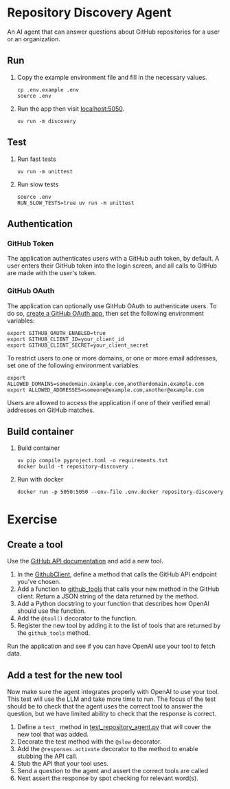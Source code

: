 # Repository Discovery Agent

An AI agent that can answer questions about GitHub repositories for a user or an organization.

## Run

1.  Copy the example environment file and fill in the necessary values.
    ```shell
    cp .env.example .env 
    source .env
    ```

1.  Run the app then visit [localhost:5050](http://localhost:5050).
    ```shell
    uv run -m discovery

## Test

1.  Run fast tests
    ```shell
    uv run -m unittest
    ```

1.  Run slow tests
    ```shell
    source .env
    RUN_SLOW_TESTS=true uv run -m unittest
    ```

## Authentication

### GitHub Token

The application authenticates users with a GitHub auth token, by default.
A user enters their GitHub token into the login screen, and all calls to GitHub are made with the user's token.

### GitHub OAuth

The application can optionally use GitHub OAuth to authenticate users.
To do so, [create a GitHub OAuth app](https://github.com/settings/applications/new), then set the following environment
variables:

```shell
export GITHUB_OAUTH_ENABLED=true
export GITHUB_CLIENT_ID=your_client_id
export GITHUB_CLIENT_SECRET=your_client_secret
```

To restrict users to one or more domains, or one or more email addresses, set one of the following environment
variables.

```shell
export ALLOWED_DOMAINS=somedomain.example.com,anotherdomain.example.com
export ALLOWED_ADDRESSES=someone@example.com,another@example.com
```

Users are allowed to access the application if one of their verified email addresses on GitHub matches. 

## Build container

1.  Build container
    ```shell
    uv pip compile pyproject.toml -o requirements.txt
    docker build -t repository-discovery .
    ```

1.  Run with docker
    ```shell
    docker run -p 5050:5050 --env-file .env.docker repository-discovery
    ```

# Exercise

## Create a tool

Use the [GitHub API documentation](https://docs.github.com/en/rest) and add a new tool.

1.  In the [GithubClient](./discovery/github_support/github_client.py), define a method that calls the GitHub API
    endpoint you've chosen.
1.  Add a function to [github_tools](./discovery/repository_agent/github_tools.py) that calls your new method in the
    GitHub client.
    Return a JSON string of the data returned by the method.
1.  Add a Python docstring to your function that describes how OpenAI should use the function.
1.  Add the `@tool()` decorator to the function.
1.  Register the new tool by adding it to the list of tools that are returned by the `github_tools` method.

Run the application and see if you can have OpenAI use your tool to fetch data.

## Add a test for the new tool

Now make sure the agent integrates properly with OpenAI to use your tool.
This test will use the LLM and take more time to run.
The focus of the test should be to check that the agent uses the correct tool to answer the question, but we have
limited ability to check that the response is correct.

1.  Define a `test_` method  in [test_repository_agent.py](./tests/repository_agent/test_repository_agent.py) that will
    cover the new tool that was added.
1.  Decorate the test method with the `@slow` decorator.
1.  Add the `@responses.activate` decorator to the method to enable stubbing the API call.
1.  Stub the API that your tool uses.
1.  Send a question to the agent and assert the correct tools are called
1.  Next assert the response by spot checking for relevant word(s).
